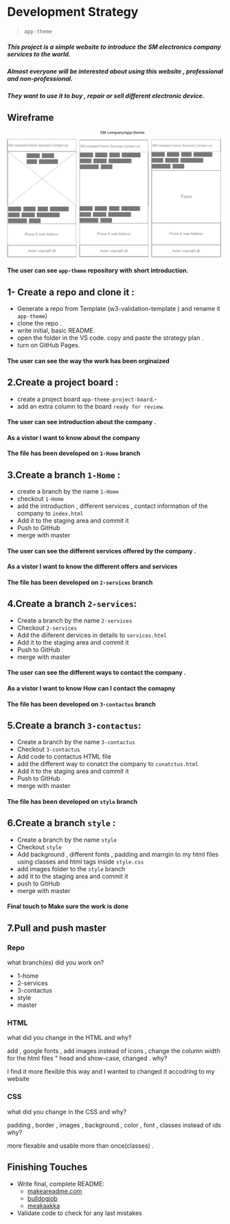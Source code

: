 # Development Strategy

> `app-theme`

<!--write a short description of your project:
- who would want to use it?
- why would they want to use it? -->
##### This project is a simple website to introduce the SM electronics company services to the world.

##### Almost everyone will be interested about using this website , professional and non-professional.

##### They want to use it to buy , repair or sell different electronic device.
 

## Wireframe

<!-- include a wireframe for your project in this repository, and display it here -->
<!-- wireframe.cc is a good site for getting started with wireframes -->


![wireframe](Wireframe.png)

#### The user can see `app-theme` repository with short introduction.

## 1- Create a repo and clone it :

- Generate a repo from Template (w3-validation-template ) and rename it `app-theme`)
- clone the repo .
- write initial, basic README.
- open the folder in the VS code. copy and paste the strategy plan .
- turn on GitHub Pages.

#### The user can see the  way the work has been orginaized 

## 2.Create a project board :

- create a project board `app-theme-project-board`.- 
- add an extra column to the board `ready for review`.

#### The user can see introduction  about the company  .

#### As a vistor I want to know about the company  

#### The file has been developed on `1-Home` branch

## 3.Create a branch `1-Home` :

- create a branch by the name `1-Home` 
- checkout `1-Home` 
- add the introduction , different services , contact information of the company to `index.html`
- Add it to the staging area and commit it 
- Push to GitHub
- merge with master

#### The user can see the different services offered by the company  .

#### As a vistor I want to know  the different offers and services 

#### The file has been developed on `2-services` branch

## 4.Create a branch `2-services`:

- Create a branch by the name `2-services` 
- Checkout `2-services` 
- Add the diiferent dervices in details to `services.html`
- Add it to the staging area and commit it 
- Push to GitHub
- merge with master

#### The user can see the different ways to contact the company   .

#### As a vistor I want to know How can I contact the comapny  

#### The file has been developed on `3-contactus` branch

## 5.Create a branch `3-contactus`:

- Create a branch by the name `3-contactus` 
- Checkout `3-contactus` 
- Add code to contactus HTML file
- add the different way to conatct the company to `conatctus.html`
- Add it to the staging area  and commit it 
- Push to GitHub
- merge with master


#### The file has been developed on `style` branch

## 6.Create a branch `style` :

- Create a branch by the name `style` 
- Checkout `style` 
- Add background , different fonts , padding and marrgin to my html files using classes and html tags inside `style.css`
- add images folder to the `style` branch
- add it to the staging area and commit it 
- push to GitHub
- merge with master

#### Final touch to  Make sure the work is done 

## 7.Pull and push master

### Repo

what branch(es) did you work on?

- 1-home
- 2-services
- 3-contactus
- style
- master

### HTML

what did you change in the HTML and why?

add , google fonts , add images instead of icons , change the column width for the html files  " head and show-case,
changed . 
why?

 I find it more flexible this way and I wanted to changed it accodring to my website 

### CSS

what did you change in the CSS and why?

padding , border , images , background , color , font , classes instead of ids 
why?

more flexable and usable more than once(classes) .



## Finishing Touches

- Write final, complete README:
  - [makeareadme.com](https://www.makeareadme.com/)
  - [bulldogjob](https://bulldogjob.com/news/449-how-to-write-a-good-readme-for-your-github-project)
  - [meakaakka](https://medium.com/@meakaakka/a-beginners-guide-to-writing-a-kickass-readme-7ac01da88ab3)
- Validate code to check for any last mistakes
